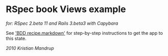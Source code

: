 # RSpec book Views example #

*for: RSpec 2.beta 11 and Rails 3.beta3 with Capybara*

See ['BDD recipe.markdown'](http://wiki.github.com/kristianmandrup/rspec-book-views-example/) for step-by-step instructions to get the app to this state.

*2010 Kristian Mandrup*